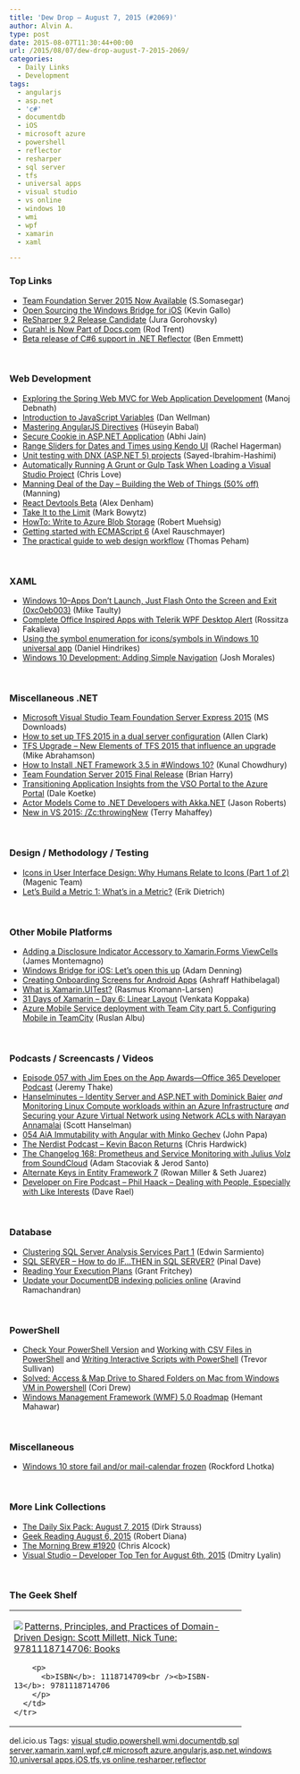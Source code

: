 ```yaml
---
title: 'Dew Drop – August 7, 2015 (#2069)'
author: Alvin A.
type: post
date: 2015-08-07T11:30:44+00:00
url: /2015/08/07/dew-drop-august-7-2015-2069/
categories:
  - Daily Links
  - Development
tags:
  - angularjs
  - asp.net
  - 'c#'
  - documentdb
  - iOS
  - microsoft azure
  - powershell
  - reflector
  - resharper
  - sql server
  - tfs
  - universal apps
  - visual studio
  - vs online
  - windows 10
  - wmi
  - wpf
  - xamarin
  - xaml

---
```

### <a name="top"></a>Top Links

  * <a href="http://blogs.msdn.com/b/somasegar/archive/2015/08/06/team-foundation-server-2015-now-available.aspx" target="_blank">Team Foundation Server 2015 Now Available</a> (S.Somasegar) 
  * <a href="http://blogs.windows.com/buildingapps/2015/08/06/open-sourcing-the-windows-bridge-for-ios/" target="_blank">Open Sourcing the Windows Bridge for iOS</a> (Kevin Gallo) 
  * <a href="http://blog.jetbrains.com/dotnet/2015/08/06/resharper-9-2-release-candidate/" target="_blank">ReSharper 9.2 Release Candidate</a> (Jura Gorohovsky) 
  * <a href="http://winsupersite.com/microsoft/curah-now-part-docscom" target="_blank">Curah! is Now Part of Docs.com</a> (Rod Trent) 
  * <a href="https://www.simple-talk.com/blogs/2015/08/05/beta-release-of-c6-support-in-net-reflector/" target="_blank">Beta release of C#6 support in .NET Reflector</a> (Ben Emmett)

&nbsp;

### <a name="web"></a>Web Development

  * <a href="http://www.developer.com/java/data/exploring-the-spring-web-mvc-for-web-application-development.html" target="_blank">Exploring the Spring Web MVC for Web Application Development</a> (Manoj Debnath) 
  * <a href="http://code.tutsplus.com/tutorials/introduction-to-javascript-variables--cms-24563" target="_blank">Introduction to JavaScript Variables</a> (Dan Wellman) 
  * <a href="http://code.tutsplus.com/tutorials/mastering-angularjs-directives--cms-22511" target="_blank">Mastering AngularJS Directives</a> (Hüseyin Babal) 
  * <a href="http://www.abhijainsblog.com/2015/08/secure-cookie-in-aspnet-application.html" target="_blank">Secure Cookie in ASP.NET Application</a> (Abhi Jain) 
  * <a href="http://blog.falafel.com/range-sliders-for-dates-and-times-using-kendo-ui/" target="_blank">Range Sliders for Dates and Times using Kendo UI</a> (Rachel Hagerman) 
  * <a href="http://blogs.msdn.com/b/webdev/archive/2015/08/06/unit-testing-with-dnx-asp-net-5-projects.aspx" target="_blank">Unit testing with DNX (ASP.NET 5) projects</a> (Sayed-Ibrahim-Hashimi) 
  * <a href="http://www.love2dev.com/#!article/Automatically-Running-A-Grunt-or-Gulp-Task-When-Loading-a-Visual-Studio-Project" target="_blank">Automatically Running A Grunt or Gulp Task When Loading a Visual Studio Project</a> (Chris Love) 
  * <a href="http://myemail.constantcontact.com/August-7--Building-the-Web-of-Things.html?soid=1101335703814&aid=RcOOUFs4R5k" target="_blank">Manning Deal of the Day &#8211; Building the Web of Things (50% off)</a> (Manning) 
  * <a href="http://www.i-programmer.info/news/167-javascript/8856-new-react-devtools-beta.html" target="_blank">React Devtools Beta</a> (Alex Denham) 
  * <a href="https://visualstudiomagazine.com/articles/2015/08/06/take-it-to-the-limit.aspx" target="_blank">Take It to the Limit</a> (Mark Bowytz) 
  * <a href="http://feedproxy.google.com/~r/Code-InsideBlogInternational/~3/NvC6I8bm0ug/howto-write-to-azure-blob-storage" target="_blank">HowTo: Write to Azure Blob Storage</a> (Robert Muehsig) 
  * <a href="http://feedproxy.google.com/~r/2ality/~3/3Ni8U-sN48Q/getting-started-es6.html" target="_blank">Getting started with ECMAScript 6</a> (Axel Rauschmayer) 
  * <a href="http://www.webdesignerdepot.com/2015/08/the-practical-guide-to-web-design-workflow/" target="_blank">The practical guide to web design workflow</a> (Thomas Peham)

&nbsp;

### <a name="silverlight"></a>XAML

  * <a href="http://feedproxy.google.com/~r/mtaulty/~3/iWcV04mA-dk/windows-10-apps-don-t-launch-just-flash-onto-the-screen-and-exit-0xc0eb003.aspx" target="_blank">Windows 10–Apps Don’t Launch, Just Flash Onto the Screen and Exit (0xc0eb003)</a> (Mike Taulty) 
  * <a href="http://tracking.feedpress.it/link/10810/1606537" target="_blank">Complete Office Inspired Apps with Telerik WPF Desktop Alert</a> (Rossitza Fakalieva) 
  * <a href="http://danielhindrikes.se/windows-10/symbols-in-windows10/" target="_blank">Using the symbol enumeration for icons/symbols in Windows 10 universal app</a> (Daniel Hindrikes) 
  * <a href="http://blog.falafel.com/windows-10-development-adding-simple-navigation/" target="_blank">Windows 10 Development: Adding Simple Navigation</a> (Josh Morales)

&nbsp;

### <a name="dotnet"></a>Miscellaneous .NET

  * <a href="http://www.microsoft.com/en-us/download/details.aspx?id=48259&ampWT.mc_id=rss_alldownloads_all" target="_blank">Microsoft Visual Studio Team Foundation Server Express 2015</a> (MS Downloads) 
  * <a href="http://blogs.msdn.com/b/visualstudioalm/archive/2015/08/06/how-to-set-up-tfs-2015-in-a-dual-server-configuration.aspx" target="_blank">How to set up TFS 2015 in a dual server configuration</a> (Allen Clark) 
  * <a href="http://blogs.msdn.com/b/visualstudioalmrangers/archive/2015/08/06/new-elements-of-tfs-2015-that-influence-an-upgrade.aspx" target="_blank">TFS Upgrade &#8211; New Elements of TFS 2015 that influence an upgrade</a> (Mike Abrahamson) 
  * <a href="http://feedproxy.google.com/~r/kunal2383/~3/mOB7OJo6fNs/windows-10-dotnet-framework.html" target="_blank">How to Install .NET Framework 3.5 in #Windows 10?</a> (Kunal Chowdhury) 
  * <a href="http://blogs.msdn.com/b/bharry/archive/2015/08/06/team-foundation-server-2015-final-release.aspx" target="_blank">Team Foundation Server 2015 Final Release</a> (Brian Harry) 
  * <a href="http://azure.microsoft.com/blog/2015/08/06/transitioning-application-insights-from-the-vso-portal-to-the-azure-portal/" target="_blank">Transitioning Application Insights from the VSO Portal to the Azure Portal</a> (Dale Koetke) 
  * <a href="http://dontcodetired.com/blog/post/Actor-Models-Come-to-NET-Developers-with-AkkaNET.aspx" target="_blank">Actor Models Come to .NET Developers with Akka.NET</a> (Jason Roberts) 
  * <a href="http://blogs.msdn.com/b/vcblog/archive/2015/08/06/new-in-vs-2015-zc-throwingnew.aspx" target="_blank">New in VS 2015: /Zc:throwingNew</a> (Terry Mahaffey)

&nbsp;

### <a name="design"></a>Design / Methodology / Testing

  * <a href="http://magenic.com/Blog/Post/109/Icons-in-User-Interface-Design-Why-Humans-Relate-to-Icons-Part-1-of-2" target="_blank">Icons in User Interface Design: Why Humans Relate to Icons (Part 1 of 2)</a> (Magenic Team) 
  * <a href="http://blog.ndepend.com/lets-build-a-metric-whats-in-a-metric/" target="_blank">Let’s Build a Metric 1: What’s in a Metric?</a> (Erik Dietrich)

&nbsp;

### <a name="mobile"></a>Other Mobile Platforms

  * <a href="http://motzcod.es/post/126046400067" target="_blank">Adding a Disclosure Indicator Accessory to Xamarin.Forms ViewCells</a> (James Montemagno) 
  * <a href="http://blogs.windows.com/buildingapps/2015/08/06/windows-bridge-for-ios-lets-open-this-up/" target="_blank">Windows Bridge for iOS: Let’s open this up</a> (Adam Denning) 
  * <a href="http://code.tutsplus.com/tutorials/creating-onboarding-screens-for-android-apps--cms-24465" target="_blank">Creating Onboarding Screens for Android Apps</a> (Ashraff Hathibelagal) 
  * <a href="https://blog.xamarin.com/what-is-xamarin.uitest/" target="_blank">What is Xamarin.UITest?</a> (Rasmus Kromann-Larsen) 
  * <a href="http://blog.falafel.com/31-days-of-xamarin-anroid-day-6-linear-layout/" target="_blank">31 Days of Xamarin &#8211; Day 6: Linear Layout</a> (Venkata Koppaka) 
  * <a href="http://www.ralbu.com:80/azure-mobile-service-deployment-with-team-city-part-5-configuring-mobile-in-teamcity" target="_blank">Azure Mobile Service deployment with Team City part 5. Configuring Mobile in TeamCity</a> (Ruslan Albu)

&nbsp;

### <a name="podcasts"></a>Podcasts / Screencasts / Videos

  * <a href="https://blogs.office.com/2015/08/06/episode-057-with-jim-epes-on-the-app-awards-office-365-developer-podcast/" target="_blank">Episode 057 with Jim Epes on the App Awards—Office 365 Developer Podcast</a> (Jeremy Thake) 
  * <a href="http://www.hanselminutes.com/default.aspx?ShowID=15483" target="_blank">Hanselminutes &#8211; Identity Server and ASP.NET with Dominick Baier</a> _and_ <a href="https://channel9.msdn.com/Shows/Azure-Friday/Monitoring-Linux-Compute-workloads-within-an-Azure-Infrasturue" target="_blank">Monitoring Linux Compute workloads within an Azure Infrastructure</a> _and_ <a href="https://channel9.msdn.com/Shows/Azure-Friday/Sucruing-your-Azure-Virtual-Network-using-Network-ACLs-with-Narayan-Annamalai" target="_blank">Securing your Azure Virtual Network using Network ACLs with Narayan Annamalai</a> (Scott Hanselman) 
  * <a href="http://devchat.tv/adventures-in-angular/054-aia-immutability-with-angular-with-minko-gechev" target="_blank">054 AiA Immutability with Angular with Minko Gechev</a> (John Papa) 
  * <a href="http://nerdist.libsyn.com/kevin-bacon-returns" target="_blank">The Nerdist Podcast &#8211; Kevin Bacon Returns</a> (Chris Hardwick) 
  * <a href="http://5by5.tv/changelog/168" target="_blank">The Changelog 168: Prometheus and Service Monitoring with Julius Volz from SoundCloud</a> (Adam Stacoviak & Jerod Santo) 
  * <a href="https://channel9.msdn.com/Blogs/Seth-Juarez/Alternate-Keys-in-Entity-Framework-7" target="_blank">Alternate Keys in Entity Framework 7</a> (Rowan Miller & Seth Juarez) 
  * <a href="http://developeronfire.com:80/Podcast/Episodes/phil-haack-dealing-with-people-especially-with-like-interests" target="_blank">Developer on Fire Podcast &#8211; Phil Haack &#8211; Dealing with People, Especially with Like Interests</a> (Dave Rael)

&nbsp;

### <a name="sql"></a>Database

  * <a href="http://feedproxy.google.com/~r/MSSQLTips-LatestSqlServerTips/~3/Z12Ek5yAswE/tip.asp" target="_blank">Clustering SQL Server Analysis Services Part 1</a> (Edwin Sarmiento) 
  * <a href="http://blog.sqlauthority.com/2015/08/07/sql-server-how-to-do-if-then-in-sql-server/" target="_blank">SQL SERVER – How to do IF…THEN in SQL SERVER?</a> (Pinal Dave) 
  * <a href="http://www.sqlservercentral.com/blogs/scarydba/2015/08/06/reading-your-execution-plans/" target="_blank">Reading Your Execution Plans</a> (Grant Fritchey) 
  * <a href="http://azure.microsoft.com/blog/2015/08/06/update-your-documentdb-indexing-policies-online/" target="_blank">Update your DocumentDB indexing policies online</a> (Aravind Ramachandran)

&nbsp;

### <a name="ps"></a>PowerShell

  * <a href="http://trevorsullivan.net/2015/08/06/check-your-powershell-version/" target="_blank">Check Your PowerShell Version</a> and <a href="http://trevorsullivan.net/2015/08/06/working-with-csv-files-in-powershell/" target="_blank">Working with CSV Files in PowerShell</a> and <a href="http://trevorsullivan.net/2015/08/06/writing-interactive-scripts-with-powershell/" target="_blank">Writing Interactive Scripts with PowerShell</a> (Trevor Sullivan) 
  * <a href="https://truncatedcodr.wordpress.com/2015/08/06/solved-access-map-drive-to-shared-folders-on-mac-from-windows-vm-in-powershell/" target="_blank">Solved: Access & Map Drive to Shared Folders on Mac from Windows VM in Powershell</a> (Cori Drew) 
  * <a href="http://blogs.msdn.com/b/powershell/archive/2015/08/06/windows-management-framework-wmf-5-0-roadmap.aspx" target="_blank">Windows Management Framework (WMF) 5.0 Roadmap</a> (Hemant Mahawar)

&nbsp;

### <a name="misc"></a>Miscellaneous

  * <a href="http://www.lhotka.net/weblog/Windows10StoreFailAndorMailcalendarFrozen.aspx" target="_blank">Windows 10 store fail and/or mail-calendar frozen</a> (Rockford Lhotka)

&nbsp;

### <a name="links"></a>More Link Collections

  * <a href="http://www.dirkstrauss.com/the-daily-six-pack/team-foundation-server-2015" target="_blank">The Daily Six Pack: August 7, 2015</a> (Dirk Strauss) 
  * <a href="http://feeds.regulargeek.com/~r/RegularGeek/~3/4v7XR3hDjlY/" target="_blank">Geek Reading August 6, 2015</a> (Robert Diana) 
  * <a href="http://feedproxy.google.com/~r/ReflectivePerspective/~3/JRh59L3LFWc/" target="_blank">The Morning Brew #1920</a> (Chris Alcock) 
  * <a href="http://www.lyalin.com/2015/08/06/visual-studio-developer-top-ten-for-august-6th-2015/" target="_blank">Visual Studio – Developer Top Ten for August 6th, 2015</a> (Dmitry Lyalin)

&nbsp;

### <a name="shelf"></a>The Geek Shelf

<div id="scid:7dc1bd33-94bd-46fd-a20b-0131235bcd47:8f6bd7cd-5b40-4b1b-81a4-eecfd43f606f" class="wlWriterEditableSmartContent" style="float: none; padding-bottom: 0px; padding-top: 0px; padding-left: 0px; margin: 0px; display: inline; padding-right: 0px">
  <table cellspacing="0" cellpadding="2" width="400" border="0" unselectable="on">
    <tr>
      <td valign="top" width="400">
        <p>
          <a title="Patterns, Principles, and Practices of Domain-Driven Design: Scott Millett, Nick Tune: 9781118714706: Books" href="http://www.amazon.com/exec/obidos/ASIN/1118714709/amazin-20"><img data-recalc-dims="1" decoding="async" src="https://i0.wp.com/images.amazon.com/images/P/1118714709.01.MZZZZZZZ.jpg?w=660" border="0" align="left" style="float:left" />Patterns, Principles, and Practices of Domain-Driven Design: Scott Millett, Nick Tune: 9781118714706: Books</a>
        </p>
        
        <p>
          <b>ISBN</b>: 1118714709<br /><b>ISBN-13</b>: 9781118714706
        </p>
      </td>
    </tr>
  </table>
</div>

<div id="scid:0767317B-992E-4b12-91E0-4F059A8CECA8:b5cf58b1-0fd0-4005-a767-33bc261292f6" class="wlWriterEditableSmartContent" style="float: none; padding-bottom: 0px; padding-top: 0px; padding-left: 0px; margin: 0px; display: inline; padding-right: 0px">
  del.icio.us Tags: <a href="http://del.icio.us/popular/visual+studio" rel="tag">visual studio</a>,<a href="http://del.icio.us/popular/powershell" rel="tag">powershell</a>,<a href="http://del.icio.us/popular/wmi" rel="tag">wmi</a>,<a href="http://del.icio.us/popular/documentdb" rel="tag">documentdb</a>,<a href="http://del.icio.us/popular/sql+server" rel="tag">sql server</a>,<a href="http://del.icio.us/popular/xamarin" rel="tag">xamarin</a>,<a href="http://del.icio.us/popular/xaml" rel="tag">xaml</a>,<a href="http://del.icio.us/popular/wpf" rel="tag">wpf</a>,<a href="http://del.icio.us/popular/c%23" rel="tag">c#</a>,<a href="http://del.icio.us/popular/microsoft+azure" rel="tag">microsoft azure</a>,<a href="http://del.icio.us/popular/angularjs" rel="tag">angularjs</a>,<a href="http://del.icio.us/popular/asp.net" rel="tag">asp.net</a>,<a href="http://del.icio.us/popular/windows+10" rel="tag">windows 10</a>,<a href="http://del.icio.us/popular/universal+apps" rel="tag">universal apps</a>,<a href="http://del.icio.us/popular/iOS" rel="tag">iOS</a>,<a href="http://del.icio.us/popular/tfs" rel="tag">tfs</a>,<a href="http://del.icio.us/popular/vs+online" rel="tag">vs online</a>,<a href="http://del.icio.us/popular/resharper" rel="tag">resharper</a>,<a href="http://del.icio.us/popular/reflector" rel="tag">reflector</a>
</div>